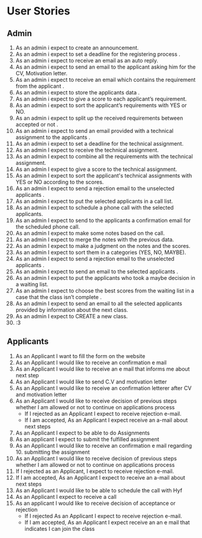 # User Stories

## Admin

1.  As an admin i expect to create an announcement.
2.  As an admin i expect to set a deadline for the registering process .
3.  As an admin i expect to receive an email as an auto reply.
4.  As an admin i expect to send an email to the applicant asking him for the CV, Motivation letter.
5.  As an admin i expect to receive an email which contains the requirement from the applicant .
6.  As an admin i expect to store the applicants data .
7.  As an admin i expect to give a score to each applicant’s requirement.
8.  As an admin i expect to sort the applicant’s requirements with YES or NO.
9.  As an admin i expect to split up the received requirements between accepted or not .
10.  As an admin i expect to send an email provided with a technical  assignment to the applicants .
11.  As an admin i expect to set a deadline for the technical assignment.
12.  As an admin I expect to receive the technical assignment.
13.  As an admin I expect to combine all the requirements with the technical assignment.
14.  As an admin I expect to give a score to the technical assignment.
15.  As an admin I expect to sort the applicant's technical assignments with YES or NO according to the scores.
16.  As an admin I expect to send a rejection email to the unselected applicants .
17.  As an admin I expect to put the selected applicants in a call list.
18.  As an admin I expect to schedule a phone call with the selected applicants.
19. As an admin I expect to send to the applicants a confirmation email for the scheduled phone call.
20. As an admin I expect to make some notes based on the call.
21. As an admin I expect to merge the notes with the previous data.
22.  As an admin I expect to make a judgment on the notes and the scores.
23.  As an admin I expect to sort them in a categories (YES, NO, MAYBE).
24. As an admin I expect to send a rejection email to the unselected applicants .
25. As an admin I expect to send an email to the selected applicants .
26. As an admin I expect to put the applicants who took a maybe decision in a waiting list.
27. As an admin I expect to choose the best scores from the waiting list in a case that the class isn’t complete .
28.  As an admin I expect to send an email to all the selected applicants provided by information about the next class.
29. As an admin I expect to CREATE a new class.
30.  :3 


## Applicants

1. As an Applicant  I want to fill the form on the website
2. As an Applicant I would like to receive an confirmation e mail
3. As an Applicant  I would like to receive an  e mail that informs me about next step
4. As an Applicant  I would like to send C.V and motivation letter
5. As an Applicant I would like to receive an confirmation letterer after CV and motivation letter
6. As an Applicant I would like to receive decision  of previous steps whether I am allowed or not to continue on applications process
    - If I rejected as an Applicant I expect to receive rejection e-mail.
    - If I am accepted, As an Applicant I expect receive an a-mail about next steps
7. As an Applicant I expect to be able to  do Assignments
8. As an applicant I expect to submit the fulfilled assignment
9. As an Applicant I would like to receive an confirmation e mail regarding 10. submitting the assignment
11. As an Applicant  I would like to receive decision  of previous steps whether I am allowed or not to continue on applications process
12. If I rejected as an Applicant, I expect to receive rejection e-mail.
13. If I am accepted, As an Applicant  I expect  to receive an a-mail about next steps
14. As an Applicant I would like to be able to schedule the call with  Hyf
15. As an Applicant I expect to receive a call
16. As an applicant  I would like to receive decision  of acceptance  or rejection
    - If I rejected As an Applicant I expect to receive rejection e-mail.
    - If I am accepted, As an Applicant  I expect receive an an e mail that indicates I can join the class